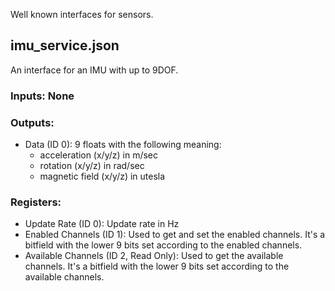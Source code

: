 Well known interfaces for sensors.

## imu_service.json
An interface for an IMU with up to 9DOF.

### Inputs: None
### Outputs:
- Data (ID 0): 9 floats with the following meaning:
  - acceleration (x/y/z) in m/sec
  - rotation (x/y/z) in rad/sec
  - magnetic field (x/y/z) in utesla

### Registers:
- Update Rate (ID 0): Update rate in Hz
- Enabled Channels (ID 1): Used to get and set the enabled channels. It's a bitfield with the lower 9 bits set according to the enabled channels.
- Available Channels (ID 2, Read Only): Used to get the available channels. It's a bitfield with the lower 9 bits set according to the available channels.
